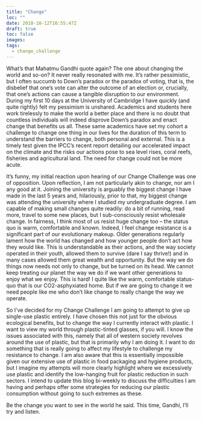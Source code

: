 ```yaml
---
title: "Change"
loc: ""
date: 2018-10-12T16:55:47Z
draft: true
toc: false
images:
tags:
  - change_challenge
---
```


What’s that Mahatmu Gandhi quote again? The one about changing the world and so-on? It never really resonated with me. It’s rather pessimistic, but I often succumb to Down’s paradox or the paradox of voting, that is, the disbelief that one’s vote can alter the outcome of an election or, crucially, that one’s actions can cause a tangible disruption to our environment. During my first 10 days at the University of Cambridge I have quickly (and quite rightly) felt my pessimism is unshared. Academics and students here work tirelessly to make the world a better place and there is no doubt that countless individuals will indeed disprove Down’s paradox and enact change that benefits us all. These same academics have set my cohort a challenge to change one thing in our lives for the duration of this term to understand the barriers to change, both personal and external. This is a timely test given the IPCC’s recent report detailing our accelerated impact on the climate and the risks our actions pose to sea level rises, coral reefs, fisheries and agricultural land. The need for change could not be more acute.

It’s funny, my initial reaction upon hearing of our Change Challenge was one of opposition. Upon reflection, I am not particularly akin to change, nor am I any good at it. Joining the university is arguably the biggest change I have made in the last 5 years and, hilariously, prior to that, my biggest change was attending the university where I studied my undergraduate degree. I am capable of making small changes quite readily: do a bit of running, read more, travel to some new places, but I sub-consciously resist wholesale change. In fairness, I think most of us resist huge change too – the status quo is warm, comfortable and known. Indeed, I feel change resistance is a significant part of our evolutionary makeup. Older generations regularly lament how the world has changed and how younger people don’t act how they would like. This is understandable as their actions, and the way society operated in their youth, allowed them to survive (dare I say thrive!) and in many cases allowed them great wealth and opportunity. But the way we do things now needs not only to change, but be turned on its head. We cannot keep treating our planet the way we do if we want other generations to enjoy what we enjoy. This is hard! I quite like the warm, comfortable status-quo that is our CO2-asphyxiated home. But if we are going to change it we need people like me who don’t like change to really change the way we operate.

So I’ve decided for my Change Challenge I am going to attempt to give up single-use plastic entirely. I have chosen this not just for the obvious ecological benefits, but to change the way I currently interact with plastic. I want to view my world through plastic-tinted glasses, if you will.  I know the issues associated with this, namely that all of western society revolves around the use of plastic, but that is primarily why I am doing it. I want to do something that is really going to affect my lifestyle to challenge my resistance to change. I am also aware that this is essentially impossible given our extensive use of plastic in food packaging and hygiene products, but I imagine my attempts will more clearly highlight where we excessively use plastic and identify the low-hanging fruit for plastic reduction in such sectors. I intend to update this blog bi-weekly to discuss the difficulties I am having and perhaps offer some strategies for reducing our plastic consumption without going to such extremes as these.

Be the change you want to see in the world he said. This time, Gandhi, I’ll try and listen.
